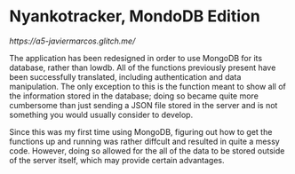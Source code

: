 <h1>Nyankotracker, MondoDB Edition</h1>
<em>https://a5-javiermarcos.glitch.me/</em>
<p>
The application has been redesigned in order to use MongoDB for its database, rather than lowdb. All of the functions previously present have been successfully translated, including authentication and data manipulation. The only exception to this is the function meant to show all of the information stored in the database; doing so became quite more cumbersome than just sending a JSON file stored in the server and is not something you would usually consider to develop.
</p>
<p>
Since this was my first time using MongoDB, figuring out how to get the functions up and running was rather diffcult and resulted in quite a messy code. However, doing so allowed for the all of the data to be stored outside of the server itself, which may provide certain advantages.
</p>